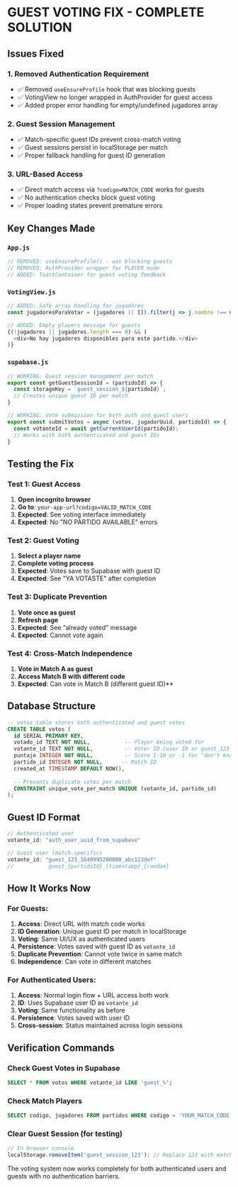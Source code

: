 # GUEST VOTING FIX - COMPLETE SOLUTION

## Issues Fixed

### 1. **Removed Authentication Requirement**
- ✅ Removed `useEnsureProfile` hook that was blocking guests
- ✅ VotingView no longer wrapped in AuthProvider for guest access
- ✅ Added proper error handling for empty/undefined jugadores array

### 2. **Guest Session Management**
- ✅ Match-specific guest IDs prevent cross-match voting
- ✅ Guest sessions persist in localStorage per match
- ✅ Proper fallback handling for guest ID generation

### 3. **URL-Based Access**
- ✅ Direct match access via `?codigo=MATCH_CODE` works for guests
- ✅ No authentication checks block guest voting
- ✅ Proper loading states prevent premature errors

## Key Changes Made

### `App.js`
```javascript
// REMOVED: useEnsureProfile() - was blocking guests
// REMOVED: AuthProvider wrapper for PLAYER mode
// ADDED: ToastContainer for guest voting feedback
```

### `VotingView.js`
```javascript
// ADDED: Safe array handling for jugadores
const jugadoresParaVotar = (jugadores || []).filter(j => j.nombre !== nombre);

// ADDED: Empty players message for guests
{(!jugadores || jugadores.length === 0) && (
  <div>No hay jugadores disponibles para este partido.</div>
)}
```

### `supabase.js`
```javascript
// WORKING: Guest session management per match
export const getGuestSessionId = (partidoId) => {
  const storageKey = `guest_session_${partidoId}`;
  // Creates unique guest ID per match
}

// WORKING: Vote submission for both auth and guest users
export const submitVotos = async (votos, jugadorUuid, partidoId) => {
  const votanteId = await getCurrentUserId(partidoId);
  // Works with both authenticated and guest IDs
}
```

## Testing the Fix

### Test 1: Guest Access
1. **Open incognito browser**
2. **Go to**: `your-app-url?codigo=VALID_MATCH_CODE`
3. **Expected**: See voting interface immediately
4. **Expected**: No "NO PARTIDO AVAILABLE" errors

### Test 2: Guest Voting
1. **Select a player name**
2. **Complete voting process**
3. **Expected**: Votes save to Supabase with guest ID
4. **Expected**: See "YA VOTASTE" after completion

### Test 3: Duplicate Prevention
1. **Vote once as guest**
2. **Refresh page**
3. **Expected**: See "already voted" message
4. **Expected**: Cannot vote again

### Test 4: Cross-Match Independence
1. **Vote in Match A as guest**
2. **Access Match B with different code**
3. **Expected**: Can vote in Match B (different guest ID)**

## Database Structure

```sql
-- votos table stores both authenticated and guest votes
CREATE TABLE votos (
  id SERIAL PRIMARY KEY,
  votado_id TEXT NOT NULL,           -- Player being voted for
  votante_id TEXT NOT NULL,          -- Voter ID (user ID or guest_123_456)
  puntaje INTEGER NOT NULL,          -- Score 1-10 or -1 for "don't know"
  partido_id INTEGER NOT NULL,      -- Match ID
  created_at TIMESTAMP DEFAULT NOW(),
  
  -- Prevents duplicate votes per match
  CONSTRAINT unique_vote_per_match UNIQUE (votante_id, partido_id)
);
```

## Guest ID Format

```javascript
// Authenticated user
votante_id: "auth_user_uuid_from_supabase"

// Guest user (match-specific)
votante_id: "guest_123_1640995200000_abc123def"
//           guest_{partidoId}_{timestamp}_{random}
```

## How It Works Now

### For Guests:
1. **Access**: Direct URL with match code works
2. **ID Generation**: Unique guest ID per match in localStorage
3. **Voting**: Same UI/UX as authenticated users
4. **Persistence**: Votes saved with guest ID as `votante_id`
5. **Duplicate Prevention**: Cannot vote twice in same match
6. **Independence**: Can vote in different matches

### For Authenticated Users:
1. **Access**: Normal login flow + URL access both work
2. **ID**: Uses Supabase user ID as `votante_id`
3. **Voting**: Same functionality as before
4. **Persistence**: Votes saved with user ID
5. **Cross-session**: Status maintained across login sessions

## Verification Commands

### Check Guest Votes in Supabase
```sql
SELECT * FROM votos WHERE votante_id LIKE 'guest_%';
```

### Check Match Players
```sql
SELECT codigo, jugadores FROM partidos WHERE codigo = 'YOUR_MATCH_CODE';
```

### Clear Guest Session (for testing)
```javascript
// In browser console
localStorage.removeItem('guest_session_123'); // Replace 123 with match ID
```

The voting system now works completely for both authenticated users and guests with no authentication barriers.
